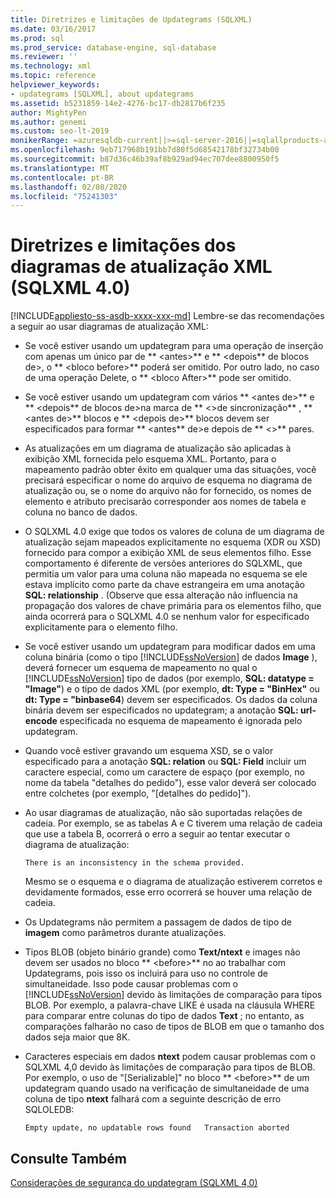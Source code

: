 ```yaml
---
title: Diretrizes e limitações de Updategrams (SQLXML)
ms.date: 03/16/2017
ms.prod: sql
ms.prod_service: database-engine, sql-database
ms.reviewer: ''
ms.technology: xml
ms.topic: reference
helpviewer_keywords:
- updategrams [SQLXML], about updategrams
ms.assetid: b5231859-14e2-4276-bc17-db2817b6f235
author: MightyPen
ms.author: genemi
ms.custom: seo-lt-2019
monikerRange: =azuresqldb-current||>=sql-server-2016||=sqlallproducts-allversions||>=sql-server-linux-2017||=azuresqldb-mi-current
ms.openlocfilehash: 9eb717968b191bb7d80f5d68542178bf32734b00
ms.sourcegitcommit: b87d36c46b39af8b929ad94ec707dee8800950f5
ms.translationtype: MT
ms.contentlocale: pt-BR
ms.lasthandoff: 02/08/2020
ms.locfileid: "75241303"
---
```

# <a name="guidelines-and-limitations-of-xml-updategrams-sqlxml-40"></a>Diretrizes e limitações dos diagramas de atualização XML (SQLXML 4.0)
[!INCLUDE[appliesto-ss-asdb-xxxx-xxx-md](../../../includes/appliesto-ss-asdb-xxxx-xxx-md.md)]
  Lembre-se das recomendações a seguir ao usar diagramas de atualização XML:  
  
-   Se você estiver usando um updategram para uma operação de inserção com apenas um único par de ** \<antes>** e ** \<depois** de blocos de>, o ** \<bloco before>** poderá ser omitido. Por outro lado, no caso de uma operação Delete, o ** \<bloco After>** pode ser omitido.  
  
-   Se você estiver usando um updategram com vários ** \<antes de>** e ** \<depois** de blocos de>na marca de ** \<>de sincronização** , ** \<antes de>** blocos e ** \<depois de>** blocos devem ser especificados para formar ** \<antes** de>e depois de ** \<>** pares.  
  
-   As atualizações em um diagrama de atualização são aplicadas à exibição XML fornecida pelo esquema XML. Portanto, para o mapeamento padrão obter êxito em qualquer uma das situações, você precisará especificar o nome do arquivo de esquema no diagrama de atualização ou, se o nome do arquivo não for fornecido, os nomes de elemento e atributo precisarão corresponder aos nomes de tabela e coluna no banco de dados.  
  
-   O SQLXML 4.0 exige que todos os valores de coluna de um diagrama de atualização sejam mapeados explicitamente no esquema (XDR ou XSD) fornecido para compor a exibição XML de seus elementos filho. Esse comportamento é diferente de versões anteriores do SQLXML, que permitia um valor para uma coluna não mapeada no esquema se ele estava implícito como parte da chave estrangeira em uma anotação **SQL: relationship** . (Observe que essa alteração não influencia na propagação dos valores de chave primária para os elementos filho, que ainda ocorrerá para o SQLXML 4.0 se nenhum valor for especificado explicitamente para o elemento filho.  
  
-   Se você estiver usando um updategram para modificar dados em uma coluna binária (como o tipo [!INCLUDE[ssNoVersion](../../../includes/ssnoversion-md.md)] de dados **Image** ), deverá fornecer um esquema de mapeamento no qual o [!INCLUDE[ssNoVersion](../../../includes/ssnoversion-md.md)] tipo de dados (por exemplo, **SQL: datatype = "Image"**) e o tipo de dados XML (por exemplo, **dt: Type = "BinHex"** ou **dt: Type = "binbase64**) devem ser especificados. Os dados da coluna binária devem ser especificados no updategram; a anotação **SQL: url-encode** especificada no esquema de mapeamento é ignorada pelo updategram.  
  
-   Quando você estiver gravando um esquema XSD, se o valor especificado para a anotação **SQL: relation** ou **SQL: Field** incluir um caractere especial, como um caractere de espaço (por exemplo, no nome da tabela "detalhes do pedido"), esse valor deverá ser colocado entre colchetes (por exemplo, "[detalhes do pedido]").  
  
-   Ao usar diagramas de atualização, não são suportadas relações de cadeia. Por exemplo, se as tabelas A e C tiverem uma relação de cadeia que use a tabela B, ocorrerá o erro a seguir ao tentar executar o diagrama de atualização:  
  
    ```  
    There is an inconsistency in the schema provided.  
    ```  
  
     Mesmo se o esquema e o diagrama de atualização estiverem corretos e devidamente formados, esse erro ocorrerá se houver uma relação de cadeia.  
  
-   Os Updategrams não permitem a passagem de dados de tipo de **imagem** como parâmetros durante atualizações.  
  
-   Tipos BLOB (objeto binário grande) como **Text/ntext** e images não devem ser usados no bloco ** \<before>** no ao trabalhar com Updategrams, pois isso os incluirá para uso no controle de simultaneidade. Isso pode causar problemas com o [!INCLUDE[ssNoVersion](../../../includes/ssnoversion-md.md)] devido às limitações de comparação para tipos BLOB. Por exemplo, a palavra-chave LIKE é usada na cláusula WHERE para comparar entre colunas do tipo de dados **Text** ; no entanto, as comparações falharão no caso de tipos de BLOB em que o tamanho dos dados seja maior que 8K.  
  
-   Caracteres especiais em dados **ntext** podem causar problemas com o SQLXML 4,0 devido às limitações de comparação para tipos de BLOB. Por exemplo, o uso de "[Serializable]" no bloco ** \<before>** de um updategram quando usado na verificação de simultaneidade de uma coluna de tipo **ntext** falhará com a seguinte descrição de erro SQLOLEDB:  
  
    ```  
    Empty update, no updatable rows found   Transaction aborted  
    ```  
  
## <a name="see-also"></a>Consulte Também  
 [Considerações de segurança do updategram &#40;SQLXML 4,0&#41;](../../../relational-databases/sqlxml-annotated-xsd-schemas-xpath-queries/security/updategram-security-considerations-sqlxml-4-0.md)  
  
  
